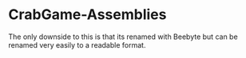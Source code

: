 # CrabGame-Assemblies
The only downside to this is that its renamed with Beebyte but can be renamed very easily to a readable format.
